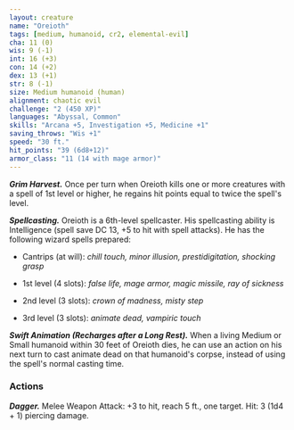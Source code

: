```yaml
---
layout: creature
name: "Oreioth"
tags: [medium, humanoid, cr2, elemental-evil]
cha: 11 (0)
wis: 9 (-1)
int: 16 (+3)
con: 14 (+2)
dex: 13 (+1)
str: 8 (-1)
size: Medium humanoid (human)
alignment: chaotic evil
challenge: "2 (450 XP)"
languages: "Abyssal, Common"
skills: "Arcana +5, Investigation +5, Medicine +1"
saving_throws: "Wis +1"
speed: "30 ft."
hit_points: "39 (6d8+12)"
armor_class: "11 (14 with mage armor)"
---
```


***Grim Harvest.*** Once per turn when Oreioth kills one or more creatures with a spell of 1st level or higher, he regains hit points equal to twice the spell's level.

***Spellcasting.*** Oreioth is a 6th-level spellcaster. His spellcasting ability is Intelligence (spell save DC 13, +5 to hit with spell attacks). He has the following wizard spells prepared:

* Cantrips (at will): <i>chill touch, minor illusion, prestidigitation, shocking grasp</i>

* 1st level (4 slots): <i>false life, mage armor, magic missile, ray of sickness</i>

* 2nd level (3 slots): <i>crown of madness, misty step</i>

* 3rd level (3 slots): <i>animate dead, vampiric touch</i>

***Swift Animation (Recharges after a Long Rest).*** When a living Medium or Small humanoid within 30 feet of Oreioth dies, he can use an action on his next turn to cast animate dead on that humanoid's corpse, instead of using the spell's normal casting time.

### Actions

***Dagger.*** Melee Weapon Attack: +3 to hit, reach 5 ft., one target. Hit: 3 (1d4 + 1) piercing damage.
